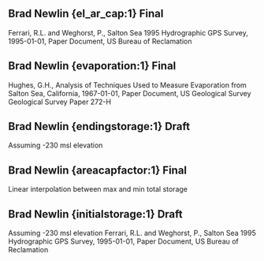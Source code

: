 ## Brad Newlin {el_ar_cap:1} Final
Ferrari, R.L. and Weghorst, P., Salton Sea 1995 Hydrographic GPS Survey, 1995-01-01, Paper Document, US Bureau of Reclamation

## Brad Newlin {evaporation:1} Final
Hughes, G.H., Analysis of Techniques Used to Measure Evaporation from Salton Sea, California, 1967-01-01, Paper Document, US Geological Survey
Geological Survey Paper 272-H

## Brad Newlin {endingstorage:1} Draft
Assuming -230 msl elevation

## Brad Newlin {areacapfactor:1} Final
Linear interpolation between max and min total storage

## Brad Newlin {initialstorage:1} Draft
Assuming -230 msl elevation
Ferrari, R.L. and Weghorst, P., Salton Sea 1995 Hydrographic GPS Survey, 1995-01-01, Paper Document, US Bureau of Reclamation
